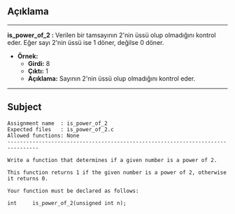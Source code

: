 ## Açıklama

---

**is_power_of_2 :** Verilen bir tamsayının 2'nin üssü olup olmadığını kontrol eder. Eğer sayı 2'nin üssü ise 1 döner, değilse 0 döner.

- **Örnek:**
  - **Girdi:** 8
  - **Çıktı:** 1
  - **Açıklama:** Sayının 2'nin üssü olup olmadığını kontrol eder.

---

## Subject

```
Assignment name  : is_power_of_2
Expected files   : is_power_of_2.c
Allowed functions: None
--------------------------------------------------------------------------------

Write a function that determines if a given number is a power of 2.

This function returns 1 if the given number is a power of 2, otherwise it returns 0.

Your function must be declared as follows:

int	    is_power_of_2(unsigned int n);
```
